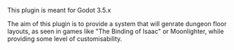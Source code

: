 This plugin is meant for Godot 3.5.x  

The aim of this plugin is to provide a system that will genrate dungeon floor layouts, as seen in games like "The Binding of Isaac" or Moonlighter, while providing some level of customisability.

